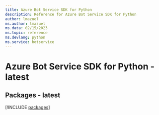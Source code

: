 ```yaml
---
title: Azure Bot Service SDK for Python
description: Reference for Azure Bot Service SDK for Python
author: lmazuel
ms.author: lmazuel
ms.data: 02/15/2023
ms.topic: reference
ms.devlang: python
ms.service: botservice
---
```

# Azure Bot Service SDK for Python - latest
## Packages - latest
[!INCLUDE [packages](bot-service-index.md)]